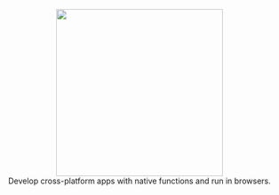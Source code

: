 <div align="center">
  <img src="https://cdn.rawgit.com/neutralinojs/neutralinojs.github.io/b667f2c2/docs/nllogo.png" style="width:300px;">
</div>


<div align="center">
  Develop cross-platform apps with native functions and run in browsers. 
</div>
